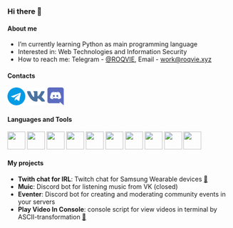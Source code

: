 ### Hi there 👋

#### About me
- I’m currently learning Python as main programming language
- Interested in: Web Technologies and Information Security
- How to reach me: Telegram - [@ROQVIE](https://t.me/ROQVIE), Email - work@roqvie.xyz

#### Contacts
<div>
  <a href="https://t.me/ROQVIE"><img src="https://raw.githubusercontent.com/Roqvie/Roqvie/main/telegram.png" width="40" height="40" alt="Telegram"/></a>
  <a href="https://vk.com/roqvie"><img src="https://raw.githubusercontent.com/Roqvie/Roqvie/main/vk.png" width="40" height="40" alt="VK"/></a>
  <a href="https://discordapp.com/users/394432825568395264/"><img src="https://raw.githubusercontent.com/Roqvie/Roqvie/main/discord.png" width="40" height="40" alt="Discord"/></a>
</div>

#### Languages and Tools
<div>
  <img src="https://cdn.jsdelivr.net/gh/devicons/devicon/icons/python/python-original.svg" width="40" height="40"/>
  <img src="https://cdn.jsdelivr.net/gh/devicons/devicon/icons/django/django-plain.svg" width="40" height="40"/>
  <img src="https://cdn.jsdelivr.net/gh/devicons/devicon/icons/linux/linux-original.svg" width="40" height="40"/>
  <img src="https://cdn.jsdelivr.net/gh/devicons/devicon/icons/nginx/nginx-original.svg" width="40" height="40"/>
  <img src="https://cdn.jsdelivr.net/gh/devicons/devicon/icons/git/git-original.svg" width="40" height="40"/>
  <img src="https://cdn.jsdelivr.net/gh/devicons/devicon/icons/html5/html5-original.svg" width="40" height="40"/>
  <img src="https://cdn.jsdelivr.net/gh/devicons/devicon/icons/css3/css3-original.svg" width="40" height="40"/>
  <img src="https://cdn.jsdelivr.net/gh/devicons/devicon/icons/javascript/javascript-original.svg" width="40" height="40"/>
  <img src="https://cdn.jsdelivr.net/gh/devicons/devicon/icons/vuejs/vuejs-original.svg" width="40" height="40"/>
  <img src="https://cdn.jsdelivr.net/gh/devicons/devicon/icons/bootstrap/bootstrap-original.svg" width="40" height="40"/>   
</div>


#### My projects
- **Twith chat for IRL**: Twitch chat for Samsung Wearable devices [📎](https://github.com/Roqvie/Twitch-Chat-for-IRL)
- **Muic**: Discord bot for listening music from VK (closed)
- **Eventer**: Discord bot for creating and moderating community events in your servers
- **Play Video In Console**: console script for view videos in terminal by ASCII-transformation [📎](https://github.com/Roqvie/Play-Video-In-Console)
